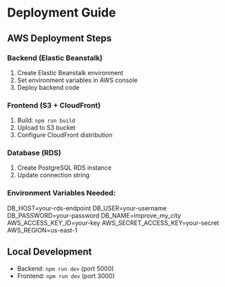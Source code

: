 # Deployment Guide

## AWS Deployment Steps

### Backend (Elastic Beanstalk)
1. Create Elastic Beanstalk environment
2. Set environment variables in AWS console
3. Deploy backend code

### Frontend (S3 + CloudFront)
1. Build: `npm run build`
2. Upload to S3 bucket
3. Configure CloudFront distribution

### Database (RDS)
1. Create PostgreSQL RDS instance
2. Update connection string

### Environment Variables Needed:


DB_HOST=your-rds-endpoint
DB_USER=your-username
DB_PASSWORD=your-password
DB_NAME=improve_my_city
AWS_ACCESS_KEY_ID=your-key
AWS_SECRET_ACCESS_KEY=your-secret
AWS_REGION=us-east-1



## Local Development
- Backend: `npm run dev` (port 5000)
- Frontend: `npm run dev` (port 3000)